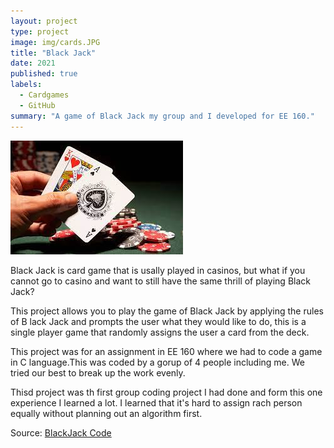 ```yaml
---
layout: project
type: project
image: img/cards.JPG
title: "Black Jack"
date: 2021
published: true
labels:
  - Cardgames
  - GitHub
summary: "A game of Black Jack my group and I developed for EE 160."
---
```


<img class="img-fluid" src="../img/Blackjack.jfif">

Black Jack is card game that is usally played in casinos, but what if you cannot go to casino and want to still have the same thrill of playing Black Jack? 

This project allows you to play the game of Black Jack by applying the rules of B lack Jack and prompts the user what they would like to do, this is a single player game that randomly assigns the user a card from the deck.

This project was for an assignment in EE 160 where we had to code a game in C language.This was coded by a gorup of 4 people including me. We tried our best to break up the work evenly. 

Thisd project was th first group coding project I had done and form this one experience I learned a lot. I learned that it's hard to assign rach person equally without planning out an algorithm first. 


Source: <a href="https://replit.com/@lindangyuen/Black-jack?v=1#blackjack.c">BlackJack Code</a>
 

